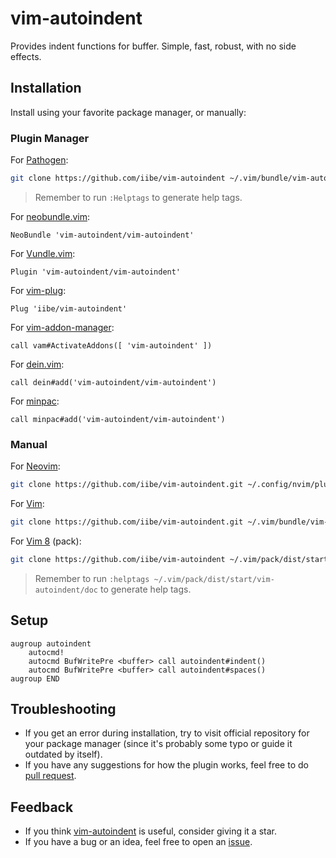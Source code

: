 # vim-autoindent

Provides indent functions for buffer. Simple, fast, robust, with no side effects.

## Installation

Install using your favorite package manager, or manually:

### Plugin Manager

For [Pathogen](https://github.com/tpope/vim-pathogen):

```bash
git clone https://github.com/iibe/vim-autoindent ~/.vim/bundle/vim-autoindent
```

> Remember to run `:Helptags` to generate help tags.

For [neobundle.vim](https://github.com/shougo/neobundle.vim):

```vim
NeoBundle 'vim-autoindent/vim-autoindent'
```

For [Vundle.vim](https://github.com/vundlevim/vundle.vim):

```vim
Plugin 'vim-autoindent/vim-autoindent'
```

For [vim-plug](https://github.com/junegunn/vim-plug):

```vim
Plug 'iibe/vim-autoindent'
```

For [vim-addon-manager](https://github.com/marcweber/vim-addon-manager):

```vim
call vam#ActivateAddons([ 'vim-autoindent' ])
```

For [dein.vim](https://github.com/shougo/dein.vim):

```vim
call dein#add('vim-autoindent/vim-autoindent')
```

For [minpac](https://github.com/k-takata/minpac):

```vim
call minpac#add('vim-autoindent/vim-autoindent')
```

### Manual

For [Neovim](https://neovim.io):

```bash
git clone https://github.com/iibe/vim-autoindent.git ~/.config/nvim/plugged/vim-autoindent
```

For [Vim](https://www.vim.org):

```bash
git clone https://github.com/iibe/vim-autoindent.git ~/.vim/bundle/vim-autoindent
```

For [Vim 8](https://www.vim.org) (pack):

```bash
git clone https://github.com/iibe/vim-autoindent ~/.vim/pack/dist/start/vim-autoindent
```

> Remember to run `:helptags ~/.vim/pack/dist/start/vim-autoindent/doc` to generate help tags.

## Setup

```vim
augroup autoindent
    autocmd!
    autocmd BufWritePre <buffer> call autoindent#indent()
    autocmd BufWritePre <buffer> call autoindent#spaces()
augroup END
```

## Troubleshooting

- If you get an error during installation, try to visit official repository for your package manager (since it's probably some typo or guide it outdated by itself).
- If you have any suggestions for how the plugin works, feel free to do [pull request][pr].

## Feedback

- If you think [vim-autoindent][repo] is useful, consider giving it a star.
- If you have a bug or an idea, feel free to open an [issue][issues].

[repo]: https://github.com/iibe/vim-autoindent
[pr]: https://github.com/iibe/vim-autoindent/pulls
[issues]: https://github.com/iibe/vim-autoindent/issues
